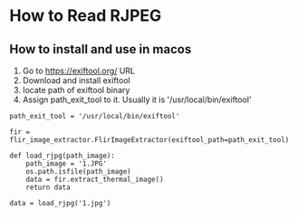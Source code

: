 # How to Read RJPEG

## How to install and use in macos

1. Go to https://exiftool.org/ URL
2. Download and install exiftool
3. locate path of exiftool binary
4. Assign path_exit_tool to it. Usually it is '/usr/local/bin/exiftool'

```
path_exit_tool = '/usr/local/bin/exiftool'

fir = flir_image_extractor.FlirImageExtractor(exiftool_path=path_exit_tool)

def load_rjpg(path_image):
    path_image = '1.JPG'
    os.path.isfile(path_image)
    data = fir.extract_thermal_image()
    return data

data = load_rjpg('1.jpg')
```
